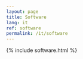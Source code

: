 ```yaml
---
layout: page
title: Software
lang: it
ref: software
permalink: /it/software
---
```


{% include software.html %}
